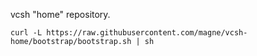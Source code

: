 vcsh "home" repository.

```
curl -L https://raw.githubusercontent.com/magne/vcsh-home/bootstrap/bootstrap.sh | sh
```
